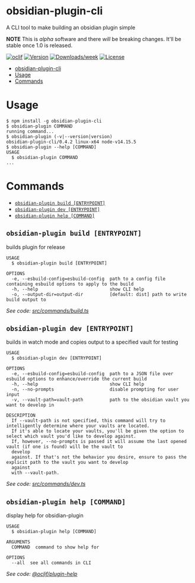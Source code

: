 # obsidian-plugin-cli

A CLI tool to make building an obsidian plugin simple

**NOTE** This is _alpha_ software and there _will_ be breaking changes. It'll be stable once 1.0 is released.

[![oclif](https://img.shields.io/badge/cli-oclif-brightgreen.svg)](https://oclif.io)
[![Version](https://img.shields.io/npm/v/obsidian-plugin-cli.svg)](https://npmjs.org/package/obsidian-plugin-cli)
[![Downloads/week](https://img.shields.io/npm/dw/obsidian-plugin-cli.svg)](https://npmjs.org/package/obsidian-plugin-cli)
[![License](https://img.shields.io/npm/l/obsidian-plugin-cli.svg)](https://github.com/zephraph/obsidian-tools/blob/master/package.json)

<!-- toc -->
* [obsidian-plugin-cli](#obsidian-plugin-cli)
* [Usage](#usage)
* [Commands](#commands)
<!-- tocstop -->

# Usage

<!-- usage -->
```sh-session
$ npm install -g obsidian-plugin-cli
$ obsidian-plugin COMMAND
running command...
$ obsidian-plugin (-v|--version|version)
obsidian-plugin-cli/0.4.2 linux-x64 node-v14.15.5
$ obsidian-plugin --help [COMMAND]
USAGE
  $ obsidian-plugin COMMAND
...
```
<!-- usagestop -->

# Commands

<!-- commands -->
* [`obsidian-plugin build [ENTRYPOINT]`](#obsidian-plugin-build-entrypoint)
* [`obsidian-plugin dev [ENTRYPOINT]`](#obsidian-plugin-dev-entrypoint)
* [`obsidian-plugin help [COMMAND]`](#obsidian-plugin-help-command)

## `obsidian-plugin build [ENTRYPOINT]`

builds plugin for release

```
USAGE
  $ obsidian-plugin build [ENTRYPOINT]

OPTIONS
  -e, --esbuild-config=esbuild-config  path to a config file containing esbuild options to apply to the build
  -h, --help                           show CLI help
  -o, --output-dir=output-dir          [default: dist] path to write build output to
```

_See code: [src/commands/build.ts](https://github.com/zephraph/obsidian-tools/blob/v0.4.2/src/commands/build.ts)_

## `obsidian-plugin dev [ENTRYPOINT]`

builds in watch mode and copies output to a specified vault for testing

```
USAGE
  $ obsidian-plugin dev [ENTRYPOINT]

OPTIONS
  -e, --esbuild-config=esbuild-config  path to a JSON file over esbuild options to enhance/override the current build
  -h, --help                           show CLI help
  -n, --no-prompts                     disable prompting for user input
  -v, --vault-path=vault-path          path to the obsidian vault you want to develop in

DESCRIPTION
  If --vault-path is not specified, this command will try to intelligently determine where your vaults are located.
  If it's able to locate your vaults, you'll be given the option to select which vault you'd like to develop against. 
  If, however, --no-prompts is passed it will assume the last opened vault (if one is found) will be the vault to 
  develop 
  against. If that's not the behavior you desire, ensure to pass the explicit path to the vault you want to develop 
  against 
  with --vault-path.
```

_See code: [src/commands/dev.ts](https://github.com/zephraph/obsidian-tools/blob/v0.4.2/src/commands/dev.ts)_

## `obsidian-plugin help [COMMAND]`

display help for obsidian-plugin

```
USAGE
  $ obsidian-plugin help [COMMAND]

ARGUMENTS
  COMMAND  command to show help for

OPTIONS
  --all  see all commands in CLI
```

_See code: [@oclif/plugin-help](https://github.com/oclif/plugin-help/blob/v3.2.2/src/commands/help.ts)_
<!-- commandsstop -->
